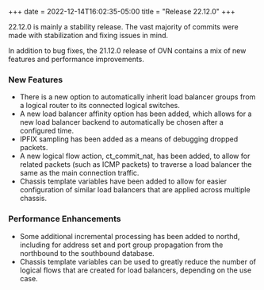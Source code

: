+++
date = 2022-12-14T16:02:35-05:00
title = "Release 22.12.0"
+++

22.12.0 is mainly a stability release. The vast majority of commits were made
with stabilization and fixing issues in mind.

In addition to bug fixes, the 21.12.0 release of OVN contains a mix of new
features and performance improvements.

### New Features
- There is a new option to automatically inherit load balancer groups from a
  logical router to its connected logical switches.
- A new load balancer affinity option has been added, which allows for a new
  load balancer backend to automatically be chosen after a configured time.
- IPFIX sampling has been added as a means of debugging dropped packets.
- A new logical flow action, ct\_commit\_nat, has been added, to allow for
  related packets (such as ICMP packets) to traverse a load balancer the same
  as the main connection traffic.
- Chassis template variables have been added to allow for easier configuration
  of similar load balancers that are applied across multiple chassis.

### Performance Enhancements
- Some additional incremental processing has been added to northd, including
  for address set and port group propagation from the northbound to the
  southbound database.
- Chassis template variables can be used to greatly reduce the number of
  logical flows that are created for load balancers, depending on the use case.
